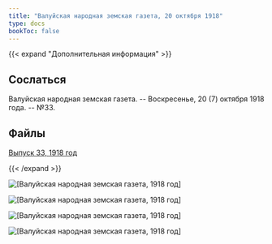 ```yaml
---
title: "Валуйская народная земская газета, 20 октября 1918"
type: docs
bookToc: false
---
```


{{< expand "Дополнительная информация" >}}
## Сослаться
Валуйская народная земская газета. -- Воскресенье, 20 (7) октября 1918 года. -- №33.

## Файлы
[Выпуск 33, 1918 год](https://www.dropbox.com/sh/k00gge2o4og3ndd/AABtkH0f4Bt-KEZNF2KJTwCsa?dl=0)

{{< /expand >}}

![[Валуйская народная земская газета, 1918 год]](/static/img/papers/nzg36.png)

![[Валуйская народная земская газета, 1918 год]](/static/img/papers/nzg37.png)

![[Валуйская народная земская газета, 1918 год]](/static/img/papers/nzg38.png)

![[Валуйская народная земская газета, 1918 год]](/static/img/papers/nzg39.png)
